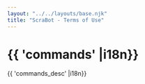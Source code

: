 ```yaml
---
layout: "../../layouts/base.njk"
title: "ScraBot - Terms of Use"
---
```


<div class="banner">
  <div>
    <h1>{{ 'commands' |i18n}}</h1>
  </div>
</div>
<p>{{ 'commands_desc' |i18n}}</p>